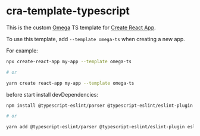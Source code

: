 # cra-template-typescript

This is the custom [Omega](https://omega-r.com) TS template for [Create React App](https://github.com/facebook/create-react-app).

To use this template, add `--template omega-ts` when creating a new app.

For example:

```sh
npx create-react-app my-app --template omega-ts

# or

yarn create react-app my-app --template omega-ts
```

before start install devDependencies:

```sh
npm install @typescript-eslint/parser @typescript-eslint/eslint-plugin eslint-plugin-react eslint-plugin-react-hooks prettier eslint-config-prettier@3.4.0 eslint-plugin-prettier -D

# or

yarn add @typescript-eslint/parser @typescript-eslint/eslint-plugin eslint-plugin-react eslint-plugin-react-hooks prettier eslint-config-prettier@3.4.0 eslint-plugin-prettier -D
```
